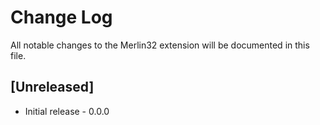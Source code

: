 # Change Log

All notable changes to the Merlin32 extension will be documented in this file.

## [Unreleased]

- Initial release - 0.0.0